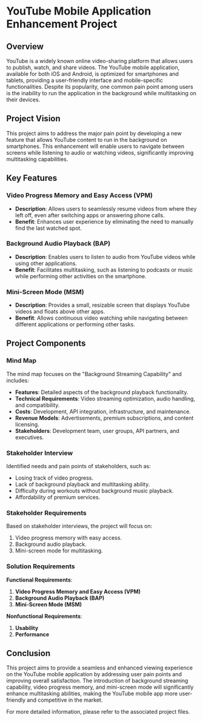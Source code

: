 # YouTube Mobile Application Enhancement Project

## Overview
YouTube is a widely known online video-sharing platform that allows users to publish, watch, and share videos. The YouTube mobile application, available for both iOS and Android, is optimized for smartphones and tablets, providing a user-friendly interface and mobile-specific functionalities. Despite its popularity, one common pain point among users is the inability to run the application in the background while multitasking on their devices.

## Project Vision
This project aims to address the major pain point by developing a new feature that allows YouTube content to run in the background on smartphones. This enhancement will enable users to navigate between screens while listening to audio or watching videos, significantly improving multitasking capabilities.

## Key Features
### Video Progress Memory and Easy Access (VPM)
- **Description**: Allows users to seamlessly resume videos from where they left off, even after switching apps or answering phone calls.
- **Benefit**: Enhances user experience by eliminating the need to manually find the last watched spot.

### Background Audio Playback (BAP)
- **Description**: Enables users to listen to audio from YouTube videos while using other applications.
- **Benefit**: Facilitates multitasking, such as listening to podcasts or music while performing other activities on the smartphone.

### Mini-Screen Mode (MSM)
- **Description**: Provides a small, resizable screen that displays YouTube videos and floats above other apps.
- **Benefit**: Allows continuous video watching while navigating between different applications or performing other tasks.

## Project Components

### Mind Map
The mind map focuses on the "Background Streaming Capability" and includes:
- **Features**: Detailed aspects of the background playback functionality.
- **Technical Requirements**: Video streaming optimization, audio handling, and compatibility.
- **Costs**: Development, API integration, infrastructure, and maintenance.
- **Revenue Models**: Advertisements, premium subscriptions, and content licensing.
- **Stakeholders**: Development team, user groups, API partners, and executives.

### Stakeholder Interview
Identified needs and pain points of stakeholders, such as:
- Losing track of video progress.
- Lack of background playback and multitasking ability.
- Difficulty during workouts without background music playback.
- Affordability of premium services.

### Stakeholder Requirements
Based on stakeholder interviews, the project will focus on:
1. Video progress memory with easy access.
2. Background audio playback.
3. Mini-screen mode for multitasking.

### Solution Requirements
**Functional Requirements**:
1. **Video Progress Memory and Easy Access (VPM)**
2. **Background Audio Playback (BAP)**
3. **Mini-Screen Mode (MSM)**

**Nonfunctional Requirements**:
1. **Usability**
2. **Performance**

## Conclusion
This project aims to provide a seamless and enhanced viewing experience on the YouTube mobile application by addressing user pain points and improving overall satisfaction. The introduction of background streaming capability, video progress memory, and mini-screen mode will significantly enhance multitasking abilities, making the YouTube mobile app more user-friendly and competitive in the market.

For more detailed information, please refer to the associated project files.
